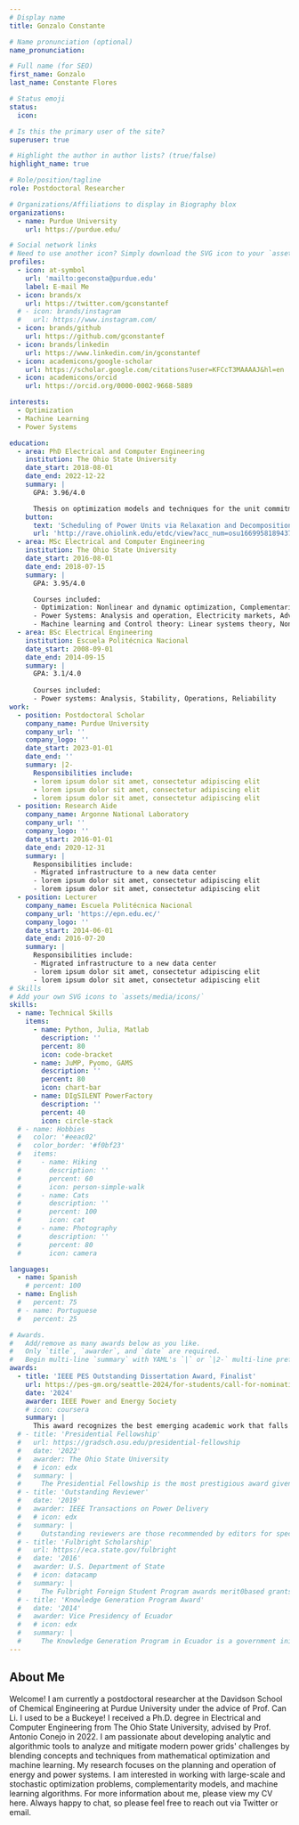 ```yaml
---
# Display name
title: Gonzalo Constante

# Name pronunciation (optional)
name_pronunciation:

# Full name (for SEO)
first_name: Gonzalo
last_name: Constante Flores

# Status emoji
status:
  icon: 

# Is this the primary user of the site?
superuser: true

# Highlight the author in author lists? (true/false)
highlight_name: true

# Role/position/tagline
role: Postdoctoral Researcher

# Organizations/Affiliations to display in Biography blox
organizations:
  - name: Purdue University
    url: https://purdue.edu/

# Social network links
# Need to use another icon? Simply download the SVG icon to your `assets/media/icons/` folder.
profiles:
  - icon: at-symbol
    url: 'mailto:geconsta@purdue.edu'
    label: E-mail Me
  - icon: brands/x
    url: https://twitter.com/gconstantef
  # - icon: brands/instagram
  #   url: https://www.instagram.com/
  - icon: brands/github
    url: https://github.com/gconstantef
  - icon: brands/linkedin
    url: https://www.linkedin.com/in/gconstantef
  - icon: academicons/google-scholar
    url: https://scholar.google.com/citations?user=KFCcT3MAAAAJ&hl=en
  - icon: academicons/orcid
    url: https://orcid.org/0000-0002-9668-5889

interests:
  - Optimization
  - Machine Learning
  - Power Systems

education:
  - area: PhD Electrical and Computer Engineering
    institution: The Ohio State University
    date_start: 2018-08-01
    date_end: 2022-12-22
    summary: |
      GPA: 3.96/4.0

      Thesis on optimization models and techniques for the unit commitment problem of modern energy systems. Supervised by [Prof Antonio J. Conejo](https://u.osu.edu/conejo.1/). Presented papers at 4 conferences with 13 manuscripts being published in power systems and operations research journals including IEEE Transactions on Power Systems, Proceedings of the IEEE, European Journal of Operational Research, International Journal of Electrical Power & Energy Systems.
    button:
      text: 'Scheduling of Power Units via Relaxation and Decomposition'
      url: 'http://rave.ohiolink.edu/etdc/view?acc_num=osu1669958189437929'
  - area: MSc Electrical and Computer Engineering
    institution: The Ohio State University
    date_start: 2016-08-01
    date_end: 2018-07-15
    summary: |
      GPA: 3.95/4.0

      Courses included:
      - Optimization: Nonlinear and dynamic optimization, Complementarity models, Decomposition techniques, Stochastic optimization
      - Power Systems: Analysis and operation, Electricity markets, Advanced topics in power systems, Advanced topics in sustainable energy
      - Machine learning and Control theory: Linear systems theory, Nonlinear systems theory, Robust control, Reinforcement learning, Machine Learning
  - area: BSc Electrical Engineering
    institution: Escuela Politécnica Nacional
    date_start: 2008-09-01
    date_end: 2014-09-15
    summary: |
      GPA: 3.1/4.0
      
      Courses included:
      - Power systems: Analysis, Stability, Operations, Reliability
work:
  - position: Postdoctoral Scholar
    company_name: Purdue University
    company_url: ''
    company_logo: ''
    date_start: 2023-01-01
    date_end: ''
    summary: |2-
      Responsibilities include:
      - lorem ipsum dolor sit amet, consectetur adipiscing elit
      - lorem ipsum dolor sit amet, consectetur adipiscing elit
      - lorem ipsum dolor sit amet, consectetur adipiscing elit
  - position: Research Aide
    company_name: Argonne National Laboratory
    company_url: ''
    company_logo: ''
    date_start: 2016-01-01
    date_end: 2020-12-31
    summary: |
      Responsibilities include:
      - Migrated infrastructure to a new data center
      - lorem ipsum dolor sit amet, consectetur adipiscing elit
      - lorem ipsum dolor sit amet, consectetur adipiscing elit
  - position: Lecturer
    company_name: Escuela Politécnica Nacional
    company_url: 'https://epn.edu.ec/'
    company_logo: ''
    date_start: 2014-06-01
    date_end: 2016-07-20
    summary: |
      Responsibilities include:
      - Migrated infrastructure to a new data center
      - lorem ipsum dolor sit amet, consectetur adipiscing elit
      - lorem ipsum dolor sit amet, consectetur adipiscing elit
# Skills
# Add your own SVG icons to `assets/media/icons/`
skills:
  - name: Technical Skills
    items:
      - name: Python, Julia, Matlab
        description: ''
        percent: 80
        icon: code-bracket
      - name: JuMP, Pyomo, GAMS
        description: ''
        percent: 80
        icon: chart-bar
      - name: DIgSILENT PowerFactory
        description: ''
        percent: 40
        icon: circle-stack
  # - name: Hobbies
  #   color: '#eeac02'
  #   color_border: '#f0bf23'
  #   items:
  #     - name: Hiking
  #       description: ''
  #       percent: 60
  #       icon: person-simple-walk
  #     - name: Cats
  #       description: ''
  #       percent: 100
  #       icon: cat
  #     - name: Photography
  #       description: ''
  #       percent: 80
  #       icon: camera

languages:
  - name: Spanish
    # percent: 100
  - name: English
  #   percent: 75
  # - name: Portuguese
  #   percent: 25

# Awards.
#   Add/remove as many awards below as you like.
#   Only `title`, `awarder`, and `date` are required.
#   Begin multi-line `summary` with YAML's `|` or `|2-` multi-line prefix and indent 2 spaces below.
awards:
  - title: 'IEEE PES Outstanding Dissertation Award, Finalist'
    url: https://pes-gm.org/seattle-2024/for-students/call-for-nominations-outstanding-doctoral-dissertation/
    date: '2024'
    awarder: IEEE Power and Energy Society
    # icon: coursera
    summary: |
      This award recognizes the best emerging academic work that falls under the scope and enhances the mission of the IEEE Power and Energy Society.
  # - title: 'Presidential Fellowship'
  #   url: https://gradsch.osu.edu/presidential-fellowship
  #   date: '2022'
  #   awarder: The Ohio State University
  #   # icon: edx
  #   summary: |
  #     The Presidential Fellowship is the most prestigious award given by the Graduate School to recognize the outstanding scholarly accomplishments and potential of graduate students entering the final phase of their dissertation research or terminal degree project.
  # - title: 'Outstanding Reviewer'
  #   date: '2019'
  #   awarder: IEEE Transactions on Power Delivery
  #   # icon: edx
  #   summary: |
  #     Outstanding reviewers are those recommended by editors for special recognition due to their exceptional review work.
  # - title: 'Fulbright Scholarship'
  #   url: https://eca.state.gov/fulbright
  #   date: '2016'
  #   awarder: U.S. Department of State
  #   # icon: datacamp
  #   summary: |
  #     The Fulbright Foreign Student Program awards merit0based grants for graduate students, young professionals and artists from abroad to study and conduct research in the United States.
  # - title: 'Knowledge Generation Program Award'
  #   date: '2014'
  #   awarder: Vice Presidency of Ecuador
  #   # icon: edx
  #   summary: |
  #     The Knowledge Generation Program in Ecuador is a government initiative aimed at promoting research, science, technology, and innovation in the country. It focuses on strengthening national research and development capacities by supporting projects in strategic areas. The program provides funding, scholarships, and technical assistance to the best undergraduate students in higher education institutions.
---
```


## About Me

Welcome! I am currently a postdoctoral researcher at the Davidson School of Chemical Engineering at Purdue University under the advice of Prof. Can Li. I used to be a Buckeye! I received a Ph.D. degree in Electrical and Computer Engineering from The Ohio State University, advised by Prof. Antonio Conejo in 2022.
I am passionate about developing analytic and algorithmic tools to analyze and mitigate modern power grids' challenges by blending concepts and techniques from mathematical optimization and machine learning. My research focuses on the planning and operation of energy and power systems. I am interested in working with large-scale and stochastic optimization problems, complementarity models, and machine learning algorithms.
For more information about me, please view my CV here. Always happy to chat, so please feel free to reach out via Twitter or email.